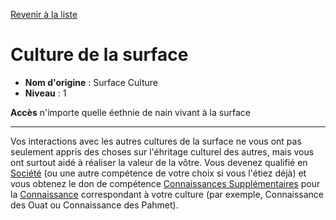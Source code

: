 [Revenir à la liste](list.md)

# Culture de la surface

 * **Nom d'origine** : Surface Culture
 * **Niveau** : 1


<p><span id="ctl00_MainContent_DetailedOutput"><strong>Accès</strong> n'importe quelle éethnie de nain vivant à la surface<br></span></p>
<hr>
<p>Vos interactions avec les autres cultures de la surface ne vous ont pas seulement appris des choses sur l'éhritage culturel des autres, mais vous ont surtout aidé à réaliser la valeur de la vôtre. Vous devenez qualifié en <a href="https://2e.aonprd.com/Skills.aspx?ID=14">Société</a> (ou une autre compétence de votre choix si vous l'étiez déjà) et vous obtenez le don de compétence <a href="https://2e.aonprd.com/Feats.aspx?ID=750">Connaissances Supplémentaires</a> pour la <a href="https://2e.aonprd.com/Skills.aspx?ID=8">Connaissance</a> correspondant à votre culture (par exemple, Connaissance des Ouat ou Connaissance des Pahmet).&nbsp;</p>